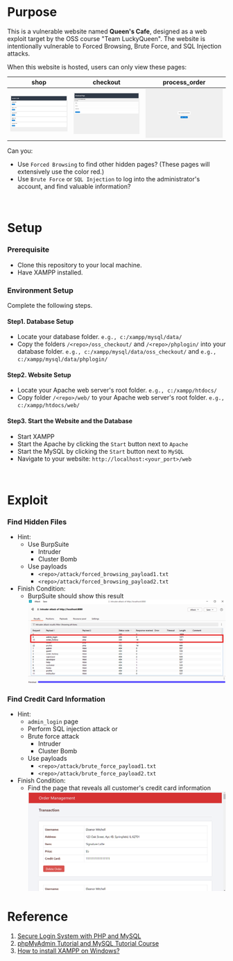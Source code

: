 # Purpose
This is a vulnerable website named **Queen's Cafe**, designed as a web exploit target by the OSS course "Team LuckyQueen". The website is intentionally vulnerable to Forced Browsing, Brute Force, and SQL Injection attacks.

When this website is hosted, users can only view these pages:

| shop | checkout | process_order |
| --- | --- | --- |
| <img src="github_src/shop.png" alt="shop" style="he.g.,t:250; width:530px;"> | <img src="github_src/checkout.png" alt="shop" style="he.g.,t:250; width:510px;"> | <img src="github_src/process_order.png" alt="shop" style="he.g.,t:250; width:500px;">|

Can you:
- Use `Forced Browsing` to find other hidden pages? (These pages will extensively use the color red.)
- Use `Brute Force` or `SQL Injection` to log into the administrator's account, and find valuable information?

</br>
  
# Setup

### Prerequisite
- Clone this repository to your local machine.
- Have XAMPP installed.

### Environment Setup
Complete the following steps.

#### Step1. Database Setup
- Locate your database folder. `e.g., c:/xampp/mysql/data/` 
- Copy the folders `/<repo>/oss_checkout/` and `/<repo>/phplogin/` into your database folder. `e.g., c:/xampp/mysql/data/oss_checkout/` and `e.g., c:/xampp/mysql/data/phplogin/`

#### Step2. Website Setup
- Locate your Apache web server's root folder. `e.g., c:/xampp/htdocs/`
- Copy folder `/<repo>/web/` to your Apache web server's root folder. `e.g., c:/xampp/htdocs/web/`

#### Step3. Start the Website and the Database
- Start XAMPP
- Start the Apache by clicking the `Start` button next to `Apache`
- Start the MySQL by clicking the `Start` button next to `MySQL`
- Navigate to your website: `http://localhost:<your_port>/web`

</br>

# Exploit
### Find Hidden Files
- Hint:
  - Use BurpSuite
    - Intruder
    - Cluster Bomb
  - Use payloads
	- `<repo>/attack/forced_browsing_payload1.txt`
	- `<repo>/attack/forced_browsing_payload2.txt`
- Finish Condition:
  - BurpSuite should show this result   
    <img src="github_src/forced_browsing.png" alt="shop" style="he.g.,t:250; width:530px;"> 

### Find Credit Card Information
- Hint:
  - `admin_login` page
  - Perform SQL injection attack or
  - Brute force attack
    - Intruder
    - Cluster Bomb
  - Use payloads
    - `<repo>/attack/brute_force_payload1.txt`
    - `<repo>/attack/brute_force_payload2.txt`
- Finish Condition:
  - Find the page that reveals all customer's credit card information   
    <img src="github_src/admin_order_management.png" alt="shop" style="he.g.,t:250; width:530px;"> 

# Reference
1. [Secure Login System with PHP and MySQL](https://codeshack.io/secure-login-system-php-mysql/)
2. [phpMyAdmin Tutorial and MySQL Tutorial Course](https://www.youtube.com/watch?v=j1WVRtcauqw&list=PLk-EmIiBIYGF8WCitdIVq7dvvacqY0rdl&index=4&ab_channel=NickFrostbutter)
3. [How to install XAMPP on Windows?](https://www.geeksforgeeks.org/how-to-install-xampp-on-windows/)